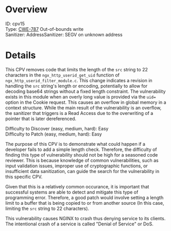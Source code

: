 # Overview

ID: cpv15<br>
Type: [CWE-787](https://cwe.mitre.org/data/definitions/787.html) Out-of-bounds write<br>
Sanitizer: AddressSanitizer: SEGV on unknown address<br>

# Details

This CPV removes code that limits the length of the `src` string to 22 characters in the `ngx_http_userid_get_uid` function of `ngx_http_userid_filter_module.c`. This change indicates a revision in handling the `src` string's length or encoding, potentially to allow for decoding base64 strings without a fixed length constraint. The vulnerability exists in this module when an overly long value is provided via the `uid=` option in the Cookie request. This causes an overflow in global memory in a context structure. While the main result of the vulnerability is an overflow, the sanitizer that triggers is a Read Access due to the overwriting of a pointer that is later dereferenced.<br>

Difficulty to Discover (easy, medium, hard): Easy<br>
Difficulty to Patch (easy, medium, hard): Easy<br>

The purpose of this CPV is to demonstrate what could happen if a developer fails to add a simple length check. Therefore, the difficulty of finding this type of vulnerability should not be high for a seasoned code reviewer. This is because knowledge of common vulnerabilities, such as input validation issues, improper use of cryptographic functions, or insufficient data sanitization, can guide the search for the vulnerability in this specific CPV.<br>

Given that this is a relatively common occurance, it is important that successful systems are able to detect and mitigate this type of programming error. Therefore, a good patch would involve setting a length limit to a buffer that is being copied to or from another source (In this case, limiting the `src` string to 22 characters).<br>

This vulnerability causes NGINX to crash thus denying service to its clients. The intentional crash of a service is called "Denial of Service" or DoS.<br>
